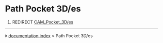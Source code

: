 # Path Pocket 3D/es
1.  REDIRECT [CAM_Pocket_3D/es](CAM_Pocket_3D/es.md)



---
⏵ [documentation index](../README.md) > Path Pocket 3D/es

